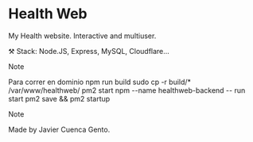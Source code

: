 # Health Web
My Health website. Interactive and multiuser.

 ⚒️ Stack: Node.JS, Express, MySQL, Cloudflare...



> [!NOTE]
> Para correr en dominio
> npm run build
> sudo cp -r build/* /var/www/healthweb/
> pm2 start npm --name healthweb-backend -- run start
> pm2 save && pm2 startup


> [!NOTE]
> Made by Javier Cuenca Gento.